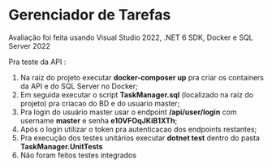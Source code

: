 # Gerenciador de Tarefas

 Avaliação foi feita usando Visual Studio 2022, .NET 6 SDK, Docker e SQL Server 2022

 Pra teste da API :

1. Na raiz do projeto executar <b>docker-composer up</b> pra criar os containers da API e do SQL Server no Docker;
2. Em seguida executar o script <b>TaskManager.sql</b> (localizado na raiz do projeto) pra criacao do BD e do usuario master;
3. Pra login do usuário master usar o endpoint <b>/api/user/login</b> com username <b>master</b> e senha <b>e10VFOqJKiB1XTh</b>;
4. Após o login utilizar o token pra autenticacao dos endpoints restantes;
5. Pra execução dos testes unitários executar <b>dotnet test</b> dentro do pasta <b>TaskManager.UnitTests</b>
6. Não foram feitos testes integrados
 
